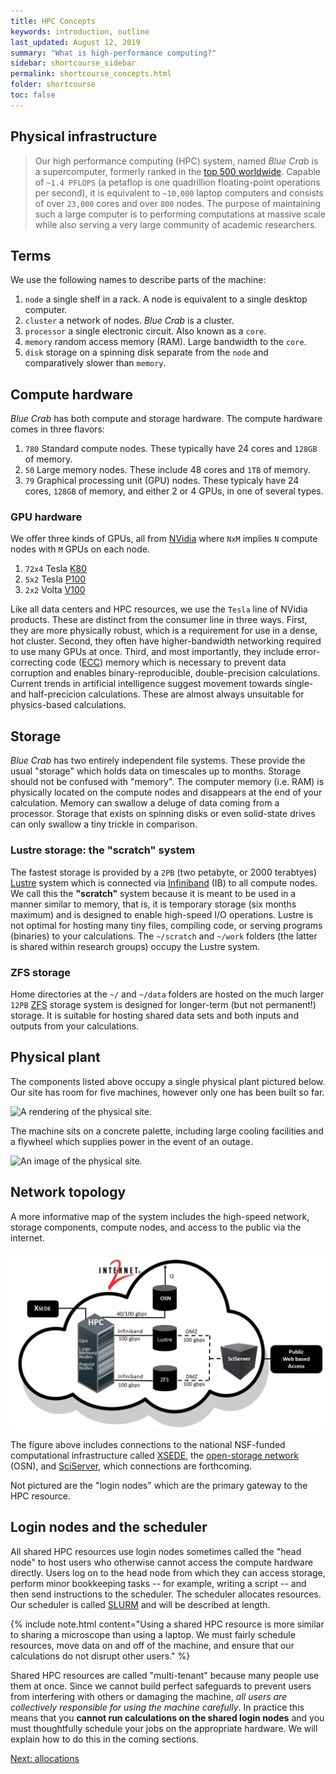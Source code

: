 ```yaml
---
title: HPC Concepts
keywords: introduction, outline
last_updated: August 12, 2019
summary: "What is high-performance computing?"
sidebar: shortcourse_sidebar
permalink: shortcourse_concepts.html
folder: shortcourse
toc: false
---
```


## Physical infrastructure

> Our high performance computing (HPC) system, named *Blue Crab* is a supercomputer, formerly ranked in the [top 500 worldwide](https://www.top500.org/site/50589). Capable of `~1.4 PFLOPS` (a petaflop is one quadrillion floating-point operations per second), it is equivalent to `~10,000` laptop computers and consists of over `23,000` cores and over `800` nodes. The purpose of maintaining such a large computer is to performing computations at massive scale while also serving a very large community of academic researchers.

## Terms

We use the following names to describe parts of the machine:

1. `node` a single shelf in a rack. A node is equivalent to a single desktop computer.
2. `cluster` a network of nodes. *Blue Crab* is a cluster.
3. `processor` a single electronic circuit. Also known as a `core`.
4. `memory` random access memory (RAM). Large bandwidth to the `core`.
5. `disk` storage on a spinning disk separate from the `node` and comparatively slower than `memory`.

## Compute hardware

*Blue Crab* has both compute and storage hardware. The compute hardware comes in three flavors:

1. `780` Standard compute nodes. These typically have 24 cores and `128GB` of memory.
2. `50` Large memory nodes. These include 48 cores and `1TB` of memory.
3. `79` Graphical processing unit (GPU) nodes. These typicaly have 24 cores, `128GB` of memory, and either 2 or 4 GPUs, in one of several types.

### GPU hardware

We offer three kinds of GPUs, all from [NVidia](https://www.nvidia.com/en-us/) where `NxM` implies `N` compute nodes with `M` GPUs on each node.

1. `72x4` Tesla [K80](https://www.nvidia.com/en-gb/data-center/tesla-k80/)
2. `5x2` Tesla [P100](https://www.nvidia.com/en-us/data-center/tesla-p100/)
3. `2x2` Volta [V100](https://www.nvidia.com/en-us/data-center/tesla-v100/)

Like all data centers and HPC resources, we use the `Tesla` line of NVidia products. These are distinct from the consumer line in three ways. First, they are more physically robust, which is a requirement for use in a dense, hot cluster. Second, they often have higher-bandwidth networking required to use many GPUs at once. Third, and most importantly, they include error-correcting code ([ECC](https://en.wikipedia.org/wiki/ECC_memory)) memory which is necessary to prevent data corruption and enables binary-reproducible, double-precision calculations. Current trends in artificial intelligence suggest movement towards single- and half-precicion calculations. These are almost always unsuitable for physics-based calculations.

## Storage

*Blue Crab* has two entirely independent file systems. These provide the usual "storage" which holds data on timescales up to months. Storage should not be confused with "memory". The computer memory (i.e. RAM) is physically located on the compute nodes and disappears at the end of your calculation. Memory can swallow a deluge of data coming from a processor. Storage that exists on spinning disks or even solid-state drives can only swallow a tiny trickle in comparison.

### Lustre storage: the "scratch" system

The fastest storage is provided by a `2PB` (two petabyte, or 2000 terabtyes) [Lustre](http://wiki.lustre.org/Main_Page) system which is connected via [Infiniband](https://en.wikipedia.org/wiki/InfiniBand) (IB) to all compute nodes. We call this the **"scratch"** system because it is meant to be used in a manner similar to memory, that is, it is temporary storage (six months maximum) and is designed to enable high-speed I/O operations. Lustre is not optimal for hosting many tiny files, compiling code, or serving programs (binaries) to your calculations. The `~/scratch` and `~/work` folders (the latter is shared within research groups) occupy the Lustre system.

### ZFS storage

Home directories at the `~/` and `~/data` folders are hosted on the much larger `12PB` [ZFS](https://en.wikipedia.org/wiki/ZFS) storage system is designed for longer-term (but not permanent!) storage. It is suitable for hosting shared data sets and both inputs and outputs from your calculations. 

## Physical plant

The components listed above occupy a single physical plant pictured below. Our site has room for five machines, however only one has been built so far.

![A rendering of the physical site.](figs/pic-marcc-render.png)

The machine sits on a concrete palette, including large cooling facilities and a flywheel which supplies power in the event of an outage.

![An image of the physical site.](figs/pic-marcc-view.png)

## Network topology

A more informative map of the system includes the high-speed network, storage components, compute nodes, and access to the public via the internet.

![A diagram of MARCC.](figs/fig-marcc-topology.png)

The figure above includes connections to the national NSF-funded computational infrastructure called [XSEDE](https://www.xsede.org/), the [open-storage network](https://www.openstoragenetwork.org/) (OSN), and [SciServer](http://www.sciserver.org/), which connections are forthcoming.

Not pictured are the "login nodes" which are the primary gateway to the HPC resource.

## Login nodes and the scheduler

All shared HPC resources use login nodes sometimes called the "head node" to host users who otherwise cannot access the compute hardware directly. Users log on to the head node from which they can access storage, perform minor bookkeeping tasks -- for example, writing a script -- and then send instructions to the scheduler. The scheduler allocates resources. Our scheduler is called [SLURM](https://slurm.schedmd.com/documentation.html) and will be described at length.

{% include note.html content="Using a shared HPC resource is more similar to sharing a microscope than using a laptop. We must fairly schedule resources, move data on and off of the machine, and ensure that our calculations do not disrupt other users." %}

Shared HPC resources are called "multi-tenant" because many people use them at once. Since we cannot build perfect safeguards to prevent users from interfering with others or damaging the machine, *all users are collectively responsible for using the machine carefully*. In practice this means that you **cannot run calculations on the shared login nodes** and you must thoughtfully schedule your jobs on the appropriate hardware. We will explain how to do this in the coming sections.

<a class="btn btn-primary" href="shortcourse_allocations.html">Next: allocations</a>